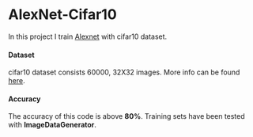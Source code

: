 # AlexNet-Cifar10   

In this project I train [Alexnet](https://www.learnopencv.com/understanding-alexnet/) with cifar10 dataset.     

#### Dataset     

cifar10 dataset consists 60000, 32X32 images. More info can be found [here](https://www.cs.toronto.edu/~kriz/cifar.html).
#### Accuracy

The accuracy of this code is above **80%**. Training sets have been tested with **ImageDataGenerator**.
